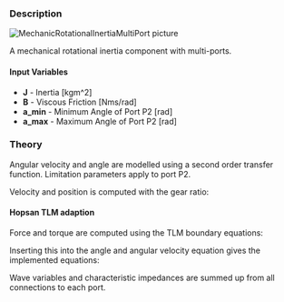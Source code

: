 ### Description
![MechanicRotationalInertiaMultiPort picture](inertiahelp.svg)

A mechanical rotational inertia component with multi-ports.

#### Input Variables
* **J** - Inertia [kgm^2]
* **B** - Viscous Friction [Nms/rad]
* **a_min** - Minimum Angle of Port P2 [rad]
* **a_max** - Maximum Angle of Port P2 [rad]

### Theory
Angular velocity and angle are modelled using a second order transfer function. Limitation parameters apply to port P2.
<!---EQUATION \theta_2 = \dfrac{T_1 - T_2}{J s^2 + B s} --->
<!---EQUATION \omega_2 = \dfrac{T_1 - T_2}{J s + B} --->
Velocity and position is computed with the gear ratio:
<!---EQUATION \omega_1 = -\omega_2 --->
<!---EQUATION \theta_1 = -\theta_2 --->


#### Hopsan TLM adaption
Force and torque are computed using the TLM boundary equations:
<!---EQUATION T_1 = c_1 + Z_c \omega_1 --->
<!---EQUATION T_2 = c_2 + Z_c \omega_2 --->
Inserting this into the angle and angular velocity equation gives the implemented equations:
<!---EQUATION \theta_2 = \dfrac{c_1 - c_2}{J s^2 + (B+Z_{c1} + Z_{c2}) s} --->
<!---EQUATION \omega_2 = \dfrac{c_1 - c_2}{J s + B+Z_{c1} + Z_{c2}} --->
Wave variables and characteristic impedances are summed up from all connections to each port.
